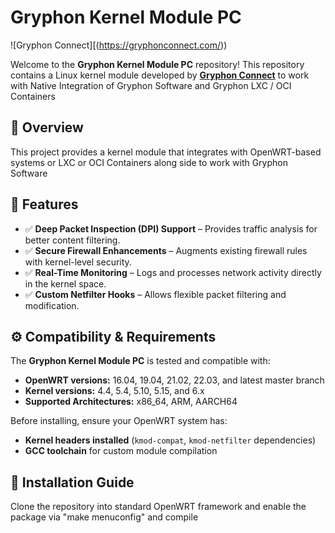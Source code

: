 # Gryphon Kernel Module PC

![Gryphon Connect][(https://gryphonconnect.com/))

Welcome to the **Gryphon Kernel Module PC** repository! This repository contains a Linux kernel module developed by **[Gryphon Connect](https://gryphonconnect.com/)** to work with Native Integration of Gryphon Software and Gryphon LXC / OCI Containers

## 📌 Overview

This project provides a kernel module that integrates with OpenWRT-based systems or LXC or OCI Containers along side to work with Gryphon Software

## 🔧 Features

- ✅ **Deep Packet Inspection (DPI) Support** – Provides traffic analysis for better content filtering.
- ✅ **Secure Firewall Enhancements** – Augments existing firewall rules with kernel-level security.
- ✅ **Real-Time Monitoring** – Logs and processes network activity directly in the kernel space.
- ✅ **Custom Netfilter Hooks** – Allows flexible packet filtering and modification.

## ⚙️ Compatibility & Requirements

The **Gryphon Kernel Module PC** is tested and compatible with:

- **OpenWRT versions:** 16.04, 19.04, 21.02, 22.03, and latest master branch
- **Kernel versions:** 4.4, 5.4, 5.10, 5.15, and 6.x
- **Supported Architectures:** x86_64, ARM, AARCH64

Before installing, ensure your OpenWRT system has:
- **Kernel headers installed** (`kmod-compat`, `kmod-netfilter` dependencies)
- **GCC toolchain** for custom module compilation

## 🚀 Installation Guide

Clone the repository into standard OpenWRT framework and enable the package via "make menuconfig" and compile
